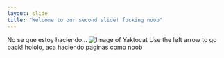 ```yaml
---
layout: slide
title: "Welcome to our second slide! fucking noob"
---
```

No se que estoy haciendo... 
![Image of Yaktocat](https://octodex.github.com/images/yaktocat.png)
Use the left arrow to go back!
hololo, aca haciendo paginas como noob
